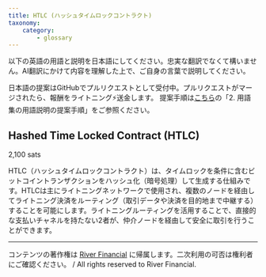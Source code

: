 ```yaml
---
title: HTLC (ハッシュタイムロックコントラクト)
taxonomy:
    category:
        - glossary
---
```


以下の英語の用語と説明を日本語にしてください。忠実な翻訳でなくて構いません。AI翻訳にかけて内容を理解した上で、ご自身の言葉で説明してください。

日本語の提案はGitHubでプルリクエストとして受付中。プルリクエストがマージされたら、報酬をライトニング⚡️送金します。
提案手順は[こちら](https://github.com/lostinbitcoin/categories/wiki)の「2. 用語集の用語説明の提案手順」をご参照ください。

## Hashed Time Locked Contract (HTLC)
2,100 sats

HTLC（ハッシュタイムロックコントラクト）は、タイムロックを条件に含むビットコイントランザクションをハッシュ化（暗号処理）して生成する仕組みです。HTLCは主にライトニングネットワークで使用され、複数のノードを経由してライトニング決済をルーティング（取引データや決済を目的地まで中継する）することを可能にします。ライトニングルーティングを活用することで、直接的な支払いチャネルを持たない2者が、仲介ノードを経由して安全に取引を行うことができます。

---
コンテンツの著作権は [River Financial](https://river.com/) に帰属します。二次利用の可否は権利者にご確認ください。 / All rights reserved to River Financial.
